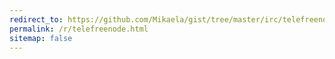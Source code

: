 ```yaml
---
redirect_to: https://github.com/Mikaela/gist/tree/master/irc/telefreenode
permalink: /r/telefreenode.html
sitemap: false
---
```

